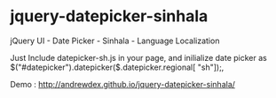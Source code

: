 jquery-datepicker-sinhala
=========================

jQuery UI - Date Picker - Sinhala - Language Localization 


Just Include datepicker-sh.js in your page, and inilialize date picker as $("#datepicker").datepicker($.datepicker.regional[ "sh"]);,

Demo : http://andrewdex.github.io/jquery-datepicker-sinhala/